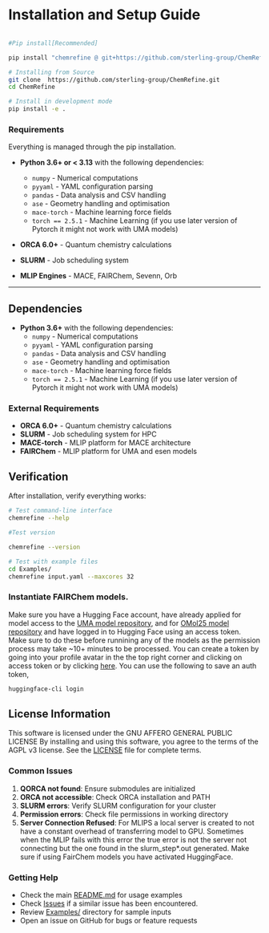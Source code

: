 # Installation and Setup Guide


```bash

#Pip install[Recommended]

pip install "chemrefine @ git+https://github.com/sterling-group/ChemRefine.git@main"

# Installing from Source
git clone  https://github.com/sterling-group/ChemRefine.git
cd ChemRefine

# Install in development mode
pip install -e .
```

### **Requirements**
Everything is managed through the pip installation. 
- **Python 3.6+ or < 3.13** with the following dependencies:
  - `numpy` - Numerical computations
  - `pyyaml` - YAML configuration parsing  
  - `pandas` - Data analysis and CSV handling
  - `ase` - Geometry handling and optimisation
  - `mace-torch` - Machine learning force fields
  - `torch == 2.5.1` - Machine Learning (if you use later version of Pytorch it might not work with UMA models)

- **ORCA 6.0+** - Quantum chemistry calculations
- **SLURM** - Job scheduling system
- **MLIP Engines** - MACE, FAIRChem, Sevenn, Orb
---


## Dependencies
- **Python 3.6+** with the following dependencies:
  - `numpy` - Numerical computations
  - `pyyaml` - YAML configuration parsing  
  - `pandas` - Data analysis and CSV handling
  - `ase` - Geometry handling and optimisation
  - `mace-torch` - Machine learning force fields
  - `torch == 2.5.1` - Machine Learning (if you use later version of Pytorch it might not work with UMA models)
### External Requirements

- **ORCA 6.0+** - Quantum chemistry calculations
- **SLURM** - Job scheduling system for HPC
- **MACE-torch** - MLIP platform for MACE architecture
- **FAIRChem** - MLIP platform for UMA and esen models


## Verification

After installation, verify everything works:

```bash
# Test command-line interface
chemrefine --help

#Test version

chemrefine --version

# Test with example files
cd Examples/
chemrefine input.yaml --maxcores 32
```
### Instantiate FAIRChem models. 
Make sure you have a Hugging Face account, have already applied for model access to the
[UMA model repository](https://huggingface.co/facebook/UMA), and for [OMol25 model repository](https://huggingface.co/facebook/OMol25) and have logged in to Hugging Face using an access token. Make sure to do these before runnining any of the models as the permission process may take ~10+ minutes to be processed. You can create a token by going into your profile avatar in the the top right corner and clicking on access token or by clicking [here](https://huggingface.co/settings/tokens).
You can use the following to save an auth token,
```bash
huggingface-cli login
```

## License Information

This software is licensed under the GNU AFFERO GENERAL PUBLIC LICENSE By installing and using this software, you agree to the terms of the AGPL v3 license. See the [LICENSE](LICENSE) file for complete terms.



### Common Issues

1. **QORCA not found**: Ensure submodules are initialized
2. **ORCA not accessible**: Check ORCA installation and PATH
3. **SLURM errors**: Verify SLURM configuration for your cluster
4. **Permission errors**: Check file permissions in working directory
5. **Server Connection Refused**: For MLIPS a local server is created to not have a constant overhead of transferring model to GPU. Sometimes when the MLIP fails with this error the true error is not the server not connecting but the one found in the slurm_step*.out generated. Make sure if using FairChem models you have activated HuggingFace. 

### Getting Help

- Check the main [README.md](../README.md) for usage examples
- Check [Issues](https://github.com/sterling-group/ChemRefine/issues) if a similar issue has been encountered. 
- Review [Examples/](Examples/) directory for sample inputs
- Open an issue on GitHub for bugs or feature requests
